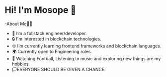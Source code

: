 # Hi! I'm Mosope :man:
-About Me:man_technologist:

- 👀 I’m a fullstack engineer/developer.
- :lock: I'm interested in blockchain technologies.
- :gear: I’m currently learning frontend frameworks and blockchain languages. 
- :earth_africa: Currently open to Engineering roles.
- :8ball: Watching Football, Listening to music and exploring new things are my hobbies.
- :white_flag:EVERYONE SHOULD BE GIVEN A CHANCE.



<!---
sopesamuel/sopesamuel is a ✨ special ✨ repository because its `README.md` (this file) appears on your GitHub profile.
You can click the Preview link to take a look at your changes.
--->
